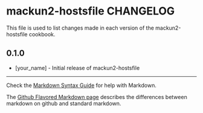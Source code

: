 mackun2-hostsfile CHANGELOG
===========================

This file is used to list changes made in each version of the mackun2-hostsfile cookbook.

0.1.0
-----
- [your_name] - Initial release of mackun2-hostsfile

- - -
Check the [Markdown Syntax Guide](http://daringfireball.net/projects/markdown/syntax) for help with Markdown.

The [Github Flavored Markdown page](http://github.github.com/github-flavored-markdown/) describes the differences between markdown on github and standard markdown.
